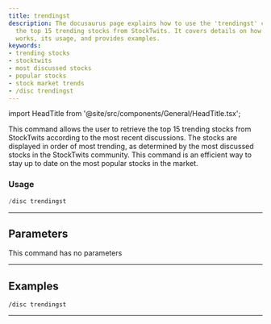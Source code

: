 ```yaml
---
title: trendingst
description: The docusaurus page explains how to use the 'trendingst' command to retrieve
  the top 15 trending stocks from StockTwits. It covers details on how the command
  works, its usage, and provides examples.
keywords:
- trending stocks
- stocktwits
- most discussed stocks
- popular stocks
- stock market trends
- /disc trendingst
---
```


import HeadTitle from '@site/src/components/General/HeadTitle.tsx';

<HeadTitle title="trendingst - Discovery - Discord - Reference | OpenBB Bot Docs" />

This command allows the user to retrieve the top 15 trending stocks from StockTwits according to the most recent discussions. The stocks are displayed in order of most trending, as determined by the most discussed stocks in the StockTwits community. This command is an efficient way to stay up to date on the most popular stocks in the market.

### Usage

```python wordwrap
/disc trendingst
```

---

## Parameters

This command has no parameters



---

## Examples

```
/disc trendingst
```
---
